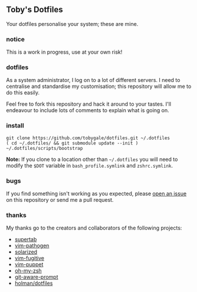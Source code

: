 ## Toby's Dotfiles ##
Your dotfiles personalise your system; these are mine.

### notice ###
This is a work in progress, use at your own risk!

### dotfiles ###
As a system administrator, I log on to a lot of different servers.  I need to centralise and standardise my customisation; this repository will allow me to do this easily.

Feel free to fork this repository and hack it around to your tastes.  I'll endeavour to include lots of comments to explain what is going on.

### install ###
	git clone https://github.com/tobygale/dotfiles.git ~/.dotfiles
	( cd ~/.dotfiles/ && git submodule update --init )
	~/.dotfiles/scripts/bootstrap

**Note:** If you clone to a location other than `~/.dotfiles` you will need to modify the `$DOT` variable in `bash_profile.symlink` and `zshrc.symlink`.

### bugs ###
If you find something isn't working as you expected, please [open an issue](https://github.com/tobygale/dotfiles/issues) on this repository or send me a pull request.

### thanks ###
My thanks go to the creators and collaborators of the following projects:

- [supertab](https://github.com/ervandew/supertab.git "Tab completion vim plugin")
- [vim-pathogen](https://github.com/tpope/vim-pathogen.git "Vim package manager")
- [solarized](https://github.com/altercation/vim-colors-solarized.git "Vim colour scheme")
- [vim-fugitive](https://github.com/tpope/vim-fugitive.git "Vim git wrapper")
- [vim-puppet](https://github.com/rodjek/vim-puppet.git "Vim syntax highlighting for Puppet files")
- [oh-my-zsh](https://github.com/robbyrussell/oh-my-zsh.git "Zsh plugin/theme framework")
- [git-aware-prompt](http://github.com/jimeh/git-aware-prompt.git "A git aware prompt for bash")
- [holman/dotfiles](https://github.com/holman/dotfiles "Zach Holman's dotfile repo")

